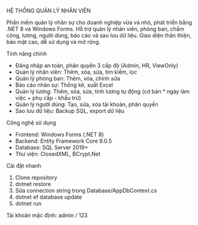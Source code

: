 HỆ THỐNG QUẢN LÝ NHÂN VIÊN

Phần mềm quản lý nhân sự cho doanh nghiệp vừa và nhỏ, phát triển bằng .NET 8 và Windows Forms. Hỗ trợ quản lý nhân viên, phòng ban, chấm công, lương, người dùng, báo cáo và sao lưu dữ liệu. Giao diện thân thiện, bảo mật cao, dễ sử dụng và mở rộng.

Tính năng chính
- Đăng nhập an toàn, phân quyền 3 cấp độ (Admin, HR, ViewOnly)
- Quản lý nhân viên: Thêm, xóa, sửa, tìm kiếm, lọc
- Quản lý phòng ban: Thêm, xóa, chỉnh sửa
- Báo cáo nhân sự: Thống kê, xuất Excel
- Quản lý lương: Thêm, xóa, sửa, tính lương tự động (cơ bản * ngày làm việc + phụ cấp - khấu trừ)
- Quản lý người dùng: Tạo, sửa, xóa tài khoản, phân quyền
- Sao lưu dữ liệu: Backup SQL, export dữ liệu

Công nghệ sử dụng
- Frontend: Windows Forms (.NET 8)
- Backend: Entity Framework Core 9.0.5
- Database: SQL Server 2019+
- Thư viện: ClosedXML, BCrypt.Net

Cài đặt nhanh
1. Clone repository
2. dotnet restore
3. Sửa connection string trong Database/AppDbContext.cs
4. dotnet ef database update
5. dotnet run

Tài khoản mặc định: admin / 123

